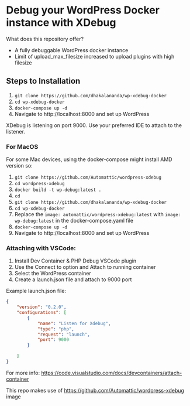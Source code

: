 # Debug your WordPress Docker instance with XDebug

What does this repository offer?

- A fully debuggable WordPress docker instance
- Limit of upload_max_filesize increased to upload plugins with high filesize

## Steps to Installation

1. `git clone https://github.com/dhakalananda/wp-xdebug-docker`
2. `cd wp-xdebug-docker`
3. `docker-compose up -d`
4. Navigate to http://localhost:8000 and set up WordPress

XDebug is listening on port 9000. Use your preferred IDE to attach to the listener.

### For MacOS

For some Mac devices, using the docker-compose might install AMD version so:

1. `git clone https://github.com/Automattic/wordpress-xdebug`
2. `cd wordpress-xdebug`
3. `docker build -t wp-debug:latest .`
4. `cd`
5. `git clone https://github.com/dhakalananda/wp-xdebug-docker`
6. `cd wp-xdebug-docker`
7. Replace the `image: automattic/wordpress-xdebug:latest` with `image: wp-debug:latest` in the docker-compose.yaml file
8. `docker-compose up -d`
9. Navigate to http://localhost:8000 and set up WordPress

### Attaching with VSCode:

1. Install Dev Container & PHP Debug VSCode plugin
2. Use the Connect to option and Attach to running container
3. Select the WordPress container
4. Create a launch.json file and attach to 9000 port

Example launch.json file:
```json
{
    "version": "0.2.0",
    "configurations": [
        {
            "name": "Listen for Xdebug",
            "type": "php",
            "request": "launch",
            "port": 9000
        }
        
    ]
}
   ```

For more info: https://code.visualstudio.com/docs/devcontainers/attach-container

This repo makes use of https://github.com/Automattic/wordpress-xdebug image
